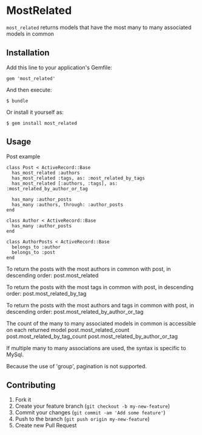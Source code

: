 # MostRelated

`most_related` returns models that have the most many to many associated models in common

## Installation

Add this line to your application's Gemfile:

    gem 'most_related'

And then execute:

    $ bundle

Or install it yourself as:

    $ gem install most_related

## Usage

Post example

    class Post < ActiveRecord::Base
      has_most_related :authors
      has_most_related :tags, as: :most_related_by_tags
      has_most_related [:authors, :tags], as: :most_related_by_author_or_tag

      has_many :author_posts
      has_many :authors, through: :author_posts
    end

    class Author < ActiveRecord::Base
      has_many :author_posts
    end

    class AuthorPosts < ActiveRecord::Base
      belongs_to :author
      belongs_to :post
    end

To return the posts with the most authors in common with post, in descending order:
    post.most_related

To return the posts with the most tags in common with post, in descending order:
    post.most_related_by_tag

To return the posts with the most authors and tags in common with post, in descending order:
    post.most_related_by_author_or_tag

The count of the many to many associated models in common is accessible on each returned model
    post.most_related_count
    post.most_related_by_tag_count
    post.most_related_by_author_or_tag

If multiple many to many associations are used, the syntax is specific to MySql.

Because the use of 'group', pagination is not supported.

## Contributing

1. Fork it
2. Create your feature branch (`git checkout -b my-new-feature`)
3. Commit your changes (`git commit -am 'Add some feature'`)
4. Push to the branch (`git push origin my-new-feature`)
5. Create new Pull Request
